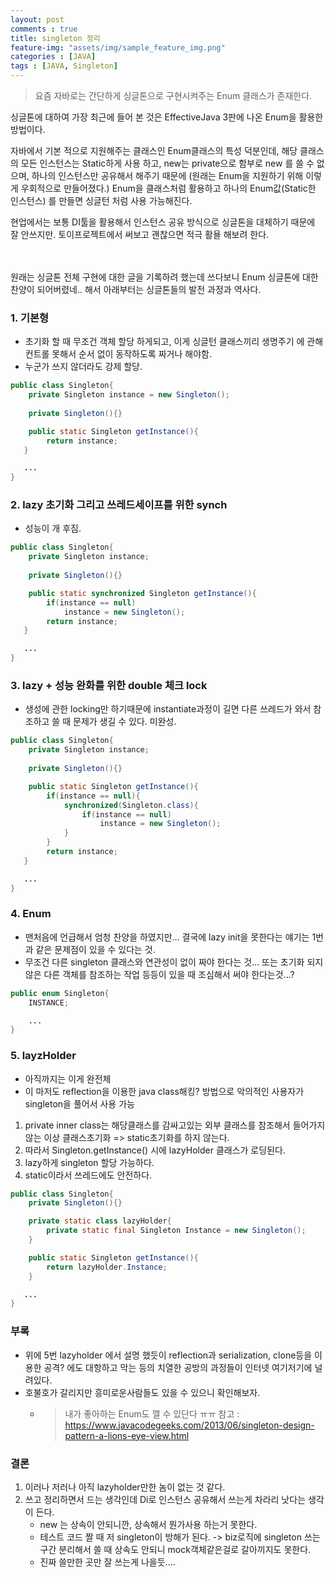 ```yaml
---
layout: post
comments : true
title: singleton 정리
feature-img: "assets/img/sample_feature_img.png"
categories : [JAVA]
tags : [JAVA, Singleton]
---
```


> 요즘 자바로는 간단하게 싱글톤으로 구현시켜주는 Enum 클래스가 존재한다.

싱글톤에 대하여 가장 최근에 들어 본 것은 EffectiveJava 3판에 나온 Enum을 활용한 방법이다.

자바에서 기본 적으로 지원해주는 클래스인 Enum클래스의 특성 덕분인데, 해당 클래스의 모든 인스턴스는 Static하게 사용 하고, new는 private으로 함부로 new 를 쓸 수 없으며, 하나의 인스턴스만 공유해서 해주기 때문에 (원래는 Enum을 지원하기 위해 이렇게 우회적으로 만들어졌다.)
Enum을 클래스처럼 활용하고 하나의 Enum값(Static한 인스턴스) 를 만들면 싱글턴 처럼 사용 가능해진다.

현업에서는 보통 DI툴을 활용해서 인스턴스 공유 방식으로 싱글톤을 대체하기 때문에 잘 안쓰지만. 토이프로젝트에서 써보고 괜찮으면 적극 활욜 해보려 한다.
<br/>
<br/>
<br/>

원래는 싱글톤 전체 구현에 대한 글을 기록하려 했는데 쓰다보니 Enum 싱글톤에 대한 찬양이 되어버렸네..
해서 아래부터는 싱글톤들의 발전 과정과 역사다.



### 1. 기본형
- 초기화 할 때 무조건 객체 할당 하게되고, 이게 싱글턴 클래스끼리 생명주기 에 관해 컨트롤 못해서 순서 없이 동작하도록 짜거나 해야함.
- 누군가 쓰지 않더라도 강제 할당.

```java
public class Singleton{
    private Singleton instance = new Singleton();
    
    private Singleton(){}

    public static Singleton getInstance(){
        return instance;
   }

   ...
}
```

### 2. lazy 초기화 그리고 쓰레드세이프를 위한 synch
- 성능이 개 후짐.
```java
public class Singleton{
    private Singleton instance;
    
    private Singleton(){}

    public static synchronized Singleton getInstance(){
        if(instance == null)
            instance = new Singleton();
        return instance;
   }

   ...
}
```

### 3. lazy + 성능 완화를 위한 double 체크 lock
- 생성에 관한 locking만 하기때문에 instantiate과정이 길면 다른 쓰레드가 와서 참조하고 쓸 때 문제가 생길 수 있다. 미완성.

```java
public class Singleton{
    private Singleton instance;
    
    private Singleton(){}

    public static Singleton getInstance(){
        if(instance == null){
            synchronized(Singleton.class){
                if(instance == null)
                    instance = new Singleton();
            }
        }
        return instance;
   }

   ...
}
```

### 4. Enum
- 맨처음에 언급해서 엄청 찬양을 하였지만... 결국에 lazy init을 못한다는 얘기는 1번과 같은 문제점이 있을 수 있다는 것.
- 무조건 다른 singleton 클래스와 연관성이 없이 짜야 한다는 것... 또는 초기화 되지 않은 다른 객체를 참조하는 작업 등등이 있을 때 조심해서 써야 한다는것...?

```java
public enum Singleton{
    INSTANCE;

    ...
}
```

### 5. layzHolder
- 아직까지는 이게 완전체
- 이 마저도 reflection을 이용한 java class해킹? 방법으로 악의적인 사용자가 singleton을 풀어서 사용 가능

1. private inner class는 해당클래스를 감싸고있는 외부 클래스를 참조해서 들어가지 않는 이상 클래스초기화 => static초기화를 하지 않는다.
2. 따라서 Singleton.getInstance() 시에 lazyHolder 클래스가 로딩된다.
3. lazy하게 singleton 할당 가능하다.
4. static이라서 쓰레드에도 안전하다.

```java
public class Singleton{
    private Singleton(){}

    private static class lazyHolder{
        private static final Singleton Instance = new Singleton();
    }

    public static Singleton getInstance(){
        return lazyHolder.Instance;
    }

   ...
}
```

### 부록
- 위에 5번 lazyholder 에서 설명 했듯이 reflection과 serialization, clone등을 이용한 공격? 에도 대항하고 막는 등의 치열한 공방의 과정들이 인터넷 여기저기에 널려있다.
- 호불호가 갈리지만 흥미로운사람들도 있을 수 있으니 확인해보자.
    - > 내가 좋아하는 Enum도 깰 수 있단다 ㅠㅠ 참고 : https://www.javacodegeeks.com/2013/06/singleton-design-pattern-a-lions-eye-view.html


### 결론
1. 이러나 저러나 아직 lazyholder만한 놈이 없는 것 같다.
2. 쓰고 정리하면서 드는 생각인데 Di로 인스턴스 공유해서 쓰는게 차라리 낫다는 생각이 든다.
    - new 는 상속이 안되니깐, 상속해서 뭔가사용 하는거 못한다.
    - 테스트 코드 짤 때 저 singleton이 방해가 된다. -> biz로직에 singleton 쓰는 구간 분리해서 쓸 때 상속도 안되니 mock객체같은걸로 갈아끼지도 못한다.
    - 진짜 쓸만한 곳만 잘 쓰는게 나을듯....